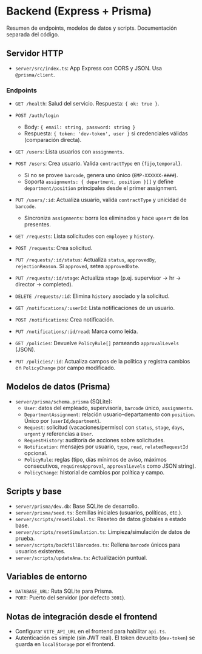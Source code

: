 # Backend (Express + Prisma)

Resumen de endpoints, modelos de datos y scripts. Documentación separada del código.

## Servidor HTTP
- `server/src/index.ts`: App Express con CORS y JSON. Usa `@prisma/client`.

### Endpoints
- `GET /health`: Salud del servicio. Respuesta: `{ ok: true }`.

- `POST /auth/login`
  - Body: `{ email: string, password: string }`
  - Respuesta: `{ token: 'dev-token', user }` si credenciales válidas (comparación directa).

- `GET /users`: Lista usuarios con `assignments`.
- `POST /users`: Crea usuario. Valida `contractType` en {`fijo`,`temporal`}.
  - Si no se provee `barcode`, genera uno único (`EMP-XXXXXX-####`).
  - Soporta `assignments: { department, position }[]` y define `department/position` principales desde el primer assignment.
- `PUT /users/:id`: Actualiza usuario, valida `contractType` y unicidad de `barcode`.
  - Sincroniza `assignments`: borra los eliminados y hace `upsert` de los presentes.

- `GET /requests`: Lista solicitudes con `employee` y `history`.
- `POST /requests`: Crea solicitud.
- `PUT /requests/:id/status`: Actualiza `status`, `approvedBy`, `rejectionReason`. Si `approved`, setea `approvedDate`.
- `PUT /requests/:id/stage`: Actualiza `stage` (p.ej. supervisor → hr → director → completed).
- `DELETE /requests/:id`: Elimina `history` asociado y la solicitud.

- `GET /notifications/:userId`: Lista notificaciones de un usuario.
- `POST /notifications`: Crea notificación.
- `PUT /notifications/:id/read`: Marca como leída.

- `GET /policies`: Devuelve `PolicyRule[]` parseando `approvalLevels` (JSON).
- `PUT /policies/:id`: Actualiza campos de la política y registra cambios en `PolicyChange` por campo modificado.

## Modelos de datos (Prisma)
- `server/prisma/schema.prisma` (SQLite):
  - `User`: datos del empleado, supervisoría, `barcode` único, `assignments`.
  - `DepartmentAssignment`: relación usuario–departamento con `position`. Único por (`userId`,`department`).
  - `Request`: solicitud (vacaciones/permiso) con `status`, `stage`, `days`, `urgent` y referencias a `User`.
  - `RequestHistory`: auditoría de acciones sobre solicitudes.
  - `Notification`: mensajes por usuario, `type`, `read`, `relatedRequestId` opcional.
  - `PolicyRule`: reglas (tipo, días mínimos de aviso, máximos consecutivos, `requiresApproval`, `approvalLevels` como JSON string).
  - `PolicyChange`: historial de cambios por política y campo.

## Scripts y base
- `server/prisma/dev.db`: Base SQLite de desarrollo.
- `server/prisma/seed.ts`: Semillas iniciales (usuarios, políticas, etc.).
- `server/scripts/resetGlobal.ts`: Reseteo de datos globales a estado base.
- `server/scripts/resetSimulation.ts`: Limpieza/simulación de datos de prueba.
- `server/scripts/backfillBarcodes.ts`: Rellena `barcode` únicos para usuarios existentes.
- `server/scripts/updateAna.ts`: Actualización puntual.

## Variables de entorno
- `DATABASE_URL`: Ruta SQLite para Prisma.
- `PORT`: Puerto del servidor (por defecto `3001`).

## Notas de integración desde el frontend
- Configurar `VITE_API_URL` en el frontend para habilitar `api.ts`.
- Autenticación es simple (sin JWT real). El token devuelto (`dev-token`) se guarda en `localStorage` por el frontend.

